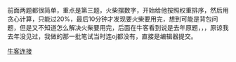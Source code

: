 前面两题都很简单，重点是第三题，火柴摆数字，开始给他按照权重排序，然后用贪心计算，只能过20%，最后10分钟才发现要火柴要用完，想到可能是背包问题，但是又不知道怎么解决火柴要用完，后面在牛客看到说是去年原题，，，原谅我去年没见过，我做的那一批笔试当时连oj都没有，直接是编辑器提交。

[牛客连接](https://www.nowcoder.com/discuss/253991)